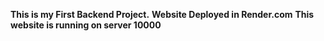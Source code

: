 **This is my First Backend Project.**
**Website Deployed in Render.com**
**This website is running on server 10000**
